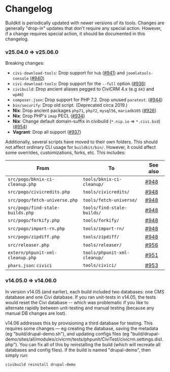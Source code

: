 # Changelog

Buildkit is periodically updated with newer versions of its tools.  Changes
are generally "drop-in" updates that don't require any special action. 
However, if a change requires special action, it should be documented in
this changelog.

### v25.04.0 => v25.06.0

Breaking changes:

* `civi-download-tools`: Drop support for `hub` ([#941](https://github.com/civicrm/civicrm-buildkit/pull/941)) and `joomlatools-console` ([#940](https://github.com/civicrm/civicrm-buildkit/pull/940))
* `civi-download-tools`: Drop support for the `--full` option ([#936](https://github.com/civicrm/civicrm-buildkit/pull/936))
* `civibuild`: Drop ancient aliases pegged to CiviCRM 4.x (e.g `d43` and `wp46`)
* `composer.json`: Drop support for PHP 7.2. Drop unused `paratest`. ([#944](https://github.com/civicrm/civicrm-buildkit/pull/944))
* `bin/securify`: Drop old script. (Deprecated circa 2019.)
* __Nix__: Drop ancient packages `php71`, `php72`, `mysql56`, `mariadb105` ([#926](https://github.com/civicrm/civicrm-buildkit/pull/926))
* __Nix__: Drop PHP's `imap` PECL ([#934](https://github.com/civicrm/civicrm-buildkit/pull/934))
* __Nix__: Change default domain-suffix in civibuild (`*.nip.io` => `*.civi.bid`) ([#954](https://github.com/civicrm/civicrm-buildkit/pull/954))
* __Vagrant__: Drop all support ([#937](https://github.com/civicrm/civicrm-buildkit/pull/937))

Additionally, several scripts have moved to their own folders. This should
not affect ordinary CLI usage for `buildkit/bin/`. However, it could affect
some overrides, customizations, forks, etc. This includes:

| From | To | See also |
| -- | -- | -- |
| `src/pogo/bknix-ci-cleanup.php`    | `tools/bknix-ci-cleanup/`     | [#948](https://github.com/civicrm/civicrm-buildkit/pull/948) |
| `src/pogo/civicredits.php`         | `tools/civicredits/`          | [#948](https://github.com/civicrm/civicrm-buildkit/pull/948) |
| `src/pogo/fetch-universe.php`      | `tools/fetch-universe/`       | [#948](https://github.com/civicrm/civicrm-buildkit/pull/948) |
| `src/pogo/find-stale-builds.php`   | `tools/find-stale-builds/`    | [#948](https://github.com/civicrm/civicrm-buildkit/pull/948) |
| `src/pogo/forkify.php`             | `tools/forkify/`              | [#948](https://github.com/civicrm/civicrm-buildkit/pull/948) |
| `src/pogo/import-rn.php`           | `tools/import-rn/`            | [#948](https://github.com/civicrm/civicrm-buildkit/pull/948) |
| `src/pogo/zipdiff.php`             | `tools/zipdiff/`              | [#948](https://github.com/civicrm/civicrm-buildkit/pull/948) |
| `src/releaser.php`                 | `tools/releaser/`             | [#956](https://github.com/civicrm/civicrm-buildkit/pull/956) |
| `extern/phpunit-xml-cleanup.php`   | `tools/phpunit-xml-cleanup/`  | [#951](https://github.com/civicrm/civicrm-buildkit/pull/951) |
| `phars.json`: `civici`             | `tools/civici/`               | [#953](https://github.com/civicrm/civicrm-buildkit/pull/953) |

### v14.05.0 => v14.06.0

In version v14.05 (and earlier), each build included two databases: one CMS
database and one Civi database.  If you ran unit-tests in v14.05, the tests
would reset the Civi database -- which was problematic if you like to alternate
rapidly between unit-testing and manual testing (because any manual DB changes
are lost).

v14.06 addresses this by provisioning a third database for testing.  This
requires some changes &mdash; eg creating the database, saving the metadata (eg
"build/drupal-demo.sh"), and updating configs files (eg
"build/drupal-demo/sites/all/modules/civicrm/tests/phpunit/CiviTest/civicrm.settings.dist.php").
You can fix all of this by reinstalling the build (which will recreate all
databases and config files).  If the build is named "drupal-demo", then simply
run:

```bash
civibuild reinstall drupal-demo
```
